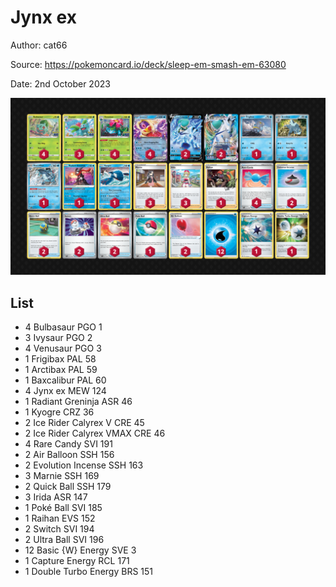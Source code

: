 # Jynx ex

Author: cat66

Source: <https://pokemoncard.io/deck/sleep-em-smash-em-63080>

Date: 2nd October 2023

![decklist](../../images/MEW/Jynx%20ex/3-%20Jynx%20ex.png)

## List

* 4 Bulbasaur PGO 1
* 3 Ivysaur PGO 2
* 4 Venusaur PGO 3
* 1 Frigibax PAL 58
* 1 Arctibax PAL 59
* 1 Baxcalibur PAL 60
* 4 Jynx ex MEW 124
* 1 Radiant Greninja ASR 46
* 1 Kyogre CRZ 36
* 2 Ice Rider Calyrex V CRE 45
* 2 Ice Rider Calyrex VMAX CRE 46
* 4 Rare Candy SVI 191
* 2 Air Balloon SSH 156
* 2 Evolution Incense SSH 163
* 3 Marnie SSH 169
* 2 Quick Ball SSH 179
* 3 Irida ASR 147
* 1 Poké Ball SVI 185
* 1 Raihan EVS 152
* 2 Switch SVI 194
* 2 Ultra Ball SVI 196
* 12 Basic {W} Energy SVE 3
* 1 Capture Energy RCL 171
* 1 Double Turbo Energy BRS 151
